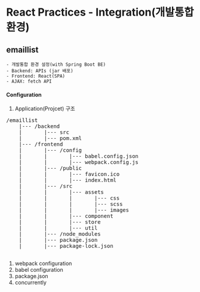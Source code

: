 # React Practices - Integration(개발통합환경)
## emaillist
    - 개발통합 환경 설정(with Spring Boot BE)
    - Backend: APIs (jar 배포)
    - Frontend: React(SPA)
    - AJAX: fetch API

#### Configuration
1.  Application(Projcet) 구조
<pre>
/emaillist
    |--- /backend
    |       |--- src
    |       |--- pom.xml
    |--- /frontend
    |       |--- /config
    |       |       |--- babel.config.json
    |       |       |--- webpack.config.js
    |       |--- /public       
    |       |       |--- favicon.ico
    |       |       |--- index.html
    |       |--- /src
    |       |       |--- assets
    |       |       |       |--- css
    |       |       |       |--- scss
    |       |       |       |--- images
    |       |       |--- component
    |       |       |--- store
    |       |       |--- util
    |       |--- /node_modules
    |       |--- package.json
    |       |--- package-lock.json
    
</pre>
1.  webpack configuration
2.  babel configuration
3.  package.json
4.  concurrently